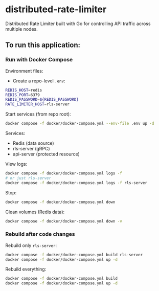 # distributed-rate-limiter

Distributed Rate Limiter built with Go for controlling API traffic across multiple nodes.

## To run this application:
### Run with Docker Compose
Environment files:
- Create a repo-level `.env`:
```bash
REDIS_HOST=redis
REDIS_PORT=6379
REDIS_PASSWORD=${REDIS_PASSWORD}
RATE_LIMITER_HOST=rls-server
```

Start services (from repo root):
```bash
docker compose -f docker/docker-compose.yml --env-file .env up -d
```

Services:
- Redis (data source)
- rls-server (gRPC)
- api-server (protected resource)

View logs:
```bash
docker compose -f docker/docker-compose.yml logs -f
# or just rls-server
docker compose -f docker/docker-compose.yml logs -f rls-server
```

Stop:
```bash
docker compose -f docker/docker-compose.yml down
```

Clean volumes (Redis data):
```bash
docker compose -f docker/docker-compose.yml down -v
```

### Rebuild after code changes

Rebuild only `rls-server`:
```bash
docker compose -f docker/docker-compose.yml build rls-server
docker compose -f docker/docker-compose.yml up -d
```

Rebuild everything:
```bash
docker compose -f docker/docker-compose.yml build
docker compose -f docker/docker-compose.yml up -d
```